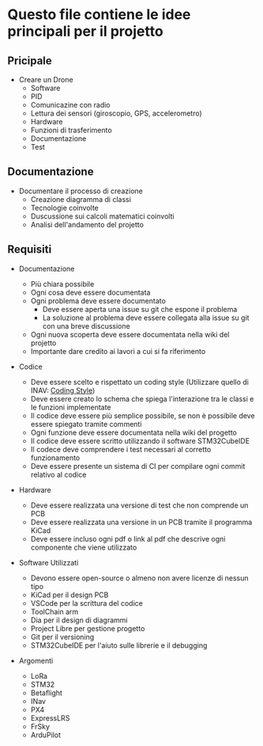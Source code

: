 # Questo file contiene le idee principali per il projetto

## Pricipale
- Creare un Drone 
  - Software
  - PID
  - Comunicazine con radio
  - Lettura dei sensori (giroscopio, GPS, accelerometro)
  - Hardware
  - Funzioni di trasferimento
  - Documentazione
  - Test

## Documentazione
- Documentare il processo di creazione
  - Creazione diagramma di classi
  - Tecnologie coinvolte
  - Duscussione sui calcoli matematici coinvolti
  - Analisi dell'andamento del projetto

## Requisiti
- Documentazione
  - Più chiara possibile
  - Ogni cosa deve essere documentata
  - Ogni problema deve essere documentato
    - Deve essere aperta una issue su git che espone il problema
    - La soluzione al problema deve essere collegata alla issue su git con una breve discussione 
  - Ogni nuova scoperta deve essere documentata nella wiki del projetto
  - Importante dare credito ai lavori a cui si fa riferimento 

- Codice 
  - Deve essere scelto e rispettato un coding style (Utilizzare quello di INAV: [Coding Style](../Styles/codingstyle.md))
  - Deve essere creato lo schema che spiega l'interazione tra le classi e le funzioni implementate
  - Il codice deve essere più semplice possibile, se non è possibile deve essere spiegato tramite commenti
  - Ogni funzione deve essere documentata nella wiki del progetto
  - Il codice deve essere scritto utilizzando il software STM32CubeIDE 
  - Il codece deve comprendere i test necessari al corretto funzionamento 
  - Deve essere presente un sistema di CI per compilare ogni commit relativo al codice 
   
- Hardware
  - Deve essere realizzata una versione di test che non comprende un PCB
  - Deve essere realizzata una versione in un PCB tramite il programma KiCad 
  - Deve essere incluso ogni pdf o link al pdf che descrive ogni componente che viene utilizzato 

- Software Utilizzati
    - Devono essere open-source o almeno non avere licenze di nessun tipo
    - KiCad per il design PCB
    - VSCode per la scrittura del codice 
    - ToolChain arm 
    - Dia per il design di diagrammi
    - Project Libre per gestione progetto
    - Git per il versioning
    - STM32CubeIDE per l'aiuto sulle librerie e il debugging  

- Argomenti
  - LoRa
  - STM32
  - Betaflight 
  - INav
  - PX4
  - ExpressLRS
  - FrSky
  - ArduPilot